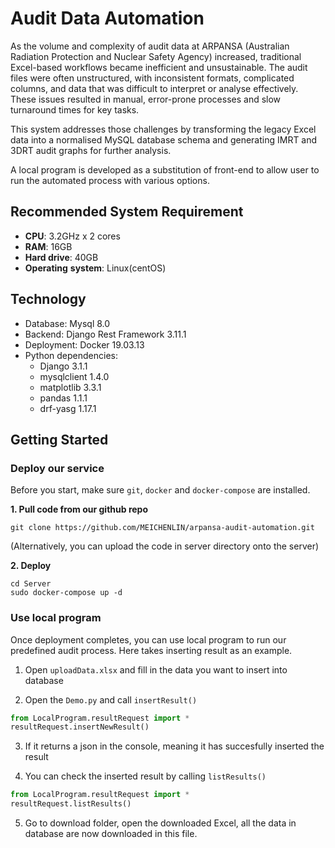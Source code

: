 # Audit Data Automation
As the volume and complexity of audit data at ARPANSA (Australian Radiation Protection and Nuclear Safety Agency) increased, traditional Excel-based workflows became inefficient and unsustainable. The audit files were often unstructured, with inconsistent formats, complicated columns, and data that was difficult to interpret or analyse effectively. These issues resulted in manual, error-prone processes and slow turnaround times for key tasks.

This system addresses those challenges by transforming the legacy Excel data into a normalised MySQL database schema and generating IMRT and 3DRT audit graphs for further analysis.

A local program is developed as a substitution of front-end to allow user to run the automated process with various options.

## Recommended System Requirement

* **CPU**: 3.2GHz x 2 cores
* **RAM**: 16GB
* **Hard drive**: 40GB
* **Operating** **system**: Linux(centOS)

## Technology
* Database: Mysql 8.0
* Backend: Django Rest Framework 3.11.1
* Deployment: Docker 19.03.13
* Python dependencies:
  * Django 3.1.1
  * mysqlclient 1.4.0
  * matplotlib 3.3.1
  * pandas 1.1.1
  * drf-yasg 1.17.1

## Getting Started
### Deploy our service
Before you start, make sure `git`, `docker` and `docker-compose` are installed.

**1. Pull code from our github repo**

   ```shell 
   git clone https://github.com/MEICHENLIN/arpansa-audit-automation.git
   ```

(Alternatively, you can upload the code in server directory onto the server)

**2. Deploy**

   ```shell
   cd Server
   sudo docker-compose up -d
   ```
### Use local program
Once deployment completes, you can use local program to run our predefined audit process.
Here takes inserting result as an example.
1. Open `uploadData.xlsx` and fill in the data you want to insert into database

2. Open the `Demo.py` and call `insertResult()`
```python
from LocalProgram.resultRequest import *
resultRequest.insertNewResult()
```
3. If it returns a json in the console, meaning it has succesfully inserted the result

4. You can check the inserted result by calling `listResults()`
```python
from LocalProgram.resultRequest import *
resultRequest.listResults()
```
5. Go to download folder, open the downloaded Excel, all the data in database are now downloaded in this file.
